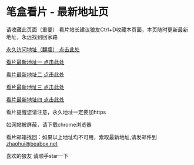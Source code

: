 # 笔盒看片 - 最新地址页

请收藏此页面（重要）
看片站长建议狼友Ctrl+D收藏本页面，本页随时更新最新地址，永远找到回家路

[永久访问地址（翻牆） 点击此处](https://beabox.net/)

[看片最新地址一 点击此处](https://bhd9a4w1s3a9.shop)

[看片最新地址二 点击此处](https://bhh6r5a9k8w8.shop)

[看片最新地址三 点击此处](https://bhe0m5q6t8w0.shop)

[看片最新地址四 点击此处](https://bhu6k6w6n5k3.shop)

看片提醒您请注意，永久地址一定要加https

如网站被屏蔽，请下载chrome浏览器

看片邮箱找回：如果以上地址均不可用，索取最新地址,请发邮件到 zhaohui@beabox.net

喜欢的狼友 请顺手star一下